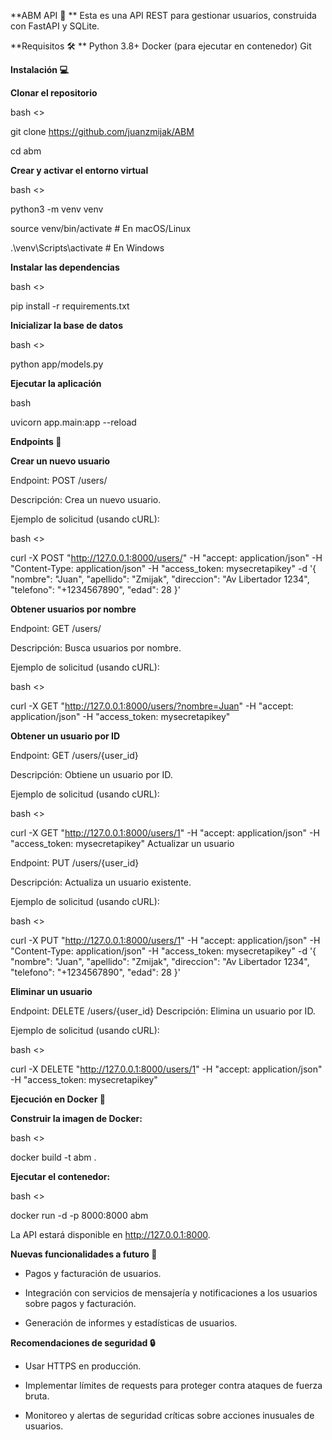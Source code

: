 **ABM API 🚀
**
Esta es una API REST para gestionar usuarios, construida con FastAPI y SQLite.

**Requisitos 🛠️
**
Python 3.8+
Docker (para ejecutar en contenedor)
Git

**Instalación 💻**

**Clonar el repositorio**

bash <>

git clone https://github.com/juanzmijak/ABM

cd abm

**Crear y activar el entorno virtual**

bash <>

python3 -m venv venv

source venv/bin/activate  # En macOS/Linux

.\venv\Scripts\activate  # En Windows

**Instalar las dependencias**

bash <>

pip install -r requirements.txt

**Inicializar la base de datos**

bash <>

python app/models.py

**Ejecutar la aplicación**

bash

uvicorn app.main:app --reload

**Endpoints 📡**

**Crear un nuevo usuario**

Endpoint: POST /users/

Descripción: Crea un nuevo usuario.

Ejemplo de solicitud (usando cURL):

bash <>

curl -X POST "http://127.0.0.1:8000/users/" -H "accept: application/json" -H "Content-Type: application/json" -H "access_token: mysecretapikey" -d '{ "nombre": "Juan", "apellido": "Zmijak", "direccion": "Av Libertador 1234", "telefono": "+1234567890", "edad": 28 }'

**Obtener usuarios por nombre**

Endpoint: GET /users/

Descripción: Busca usuarios por nombre.

Ejemplo de solicitud (usando cURL):

bash <>

curl -X GET "http://127.0.0.1:8000/users/?nombre=Juan" -H "accept: application/json" -H "access_token: mysecretapikey"

**Obtener un usuario por ID**

Endpoint: GET /users/{user_id}

Descripción: Obtiene un usuario por ID.

Ejemplo de solicitud (usando cURL):

bash <>

curl -X GET "http://127.0.0.1:8000/users/1" -H "accept: application/json" -H "access_token: mysecretapikey"
Actualizar un usuario

Endpoint: PUT /users/{user_id}

Descripción: Actualiza un usuario existente.

Ejemplo de solicitud (usando cURL):

bash <>

curl -X PUT "http://127.0.0.1:8000/users/1" -H "accept: application/json" -H "Content-Type: application/json" -H "access_token: mysecretapikey" -d '{ "nombre": "Juan", "apellido": "Zmijak", "direccion": "Av Libertador 1234", "telefono": "+1234567890", "edad": 28 }'

**Eliminar un usuario**

Endpoint: DELETE /users/{user_id}
Descripción: Elimina un usuario por ID.

Ejemplo de solicitud (usando cURL):

bash <>

curl -X DELETE "http://127.0.0.1:8000/users/1" -H "accept: application/json" -H "access_token: mysecretapikey"

**Ejecución en Docker 🐳**

**Construir la imagen de Docker:**

bash <>

docker build -t abm .

**Ejecutar el contenedor:**

bash <>

docker run -d -p 8000:8000 abm

La API estará disponible en http://127.0.0.1:8000.

**Nuevas funcionalidades a futuro 🌟**

- Pagos y facturación de usuarios.

- Integración con servicios de mensajería y notificaciones a los usuarios sobre pagos y facturación.

- Generación de informes y estadísticas de usuarios.

**Recomendaciones de seguridad 🔒**

- Usar HTTPS en producción.

- Implementar límites de requests para proteger contra ataques de fuerza bruta.
- Monitoreo y alertas de seguridad críticas sobre acciones inusuales de usuarios.
  
